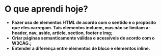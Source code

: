 # O que aprendi hoje?
- **Fazer uso de elementos HTML de acordo com o sentido e o propósito que eles carregam. Tais elementos incluem, mas não se limitam a: header, nav, aside, article, section, footer e img;**
- **Criar páginas semanticamente válidas e acessíveis de acordo com o W3CAG.;**
- **Entender a diferença entre elementos de bloco e elementos inline.**
